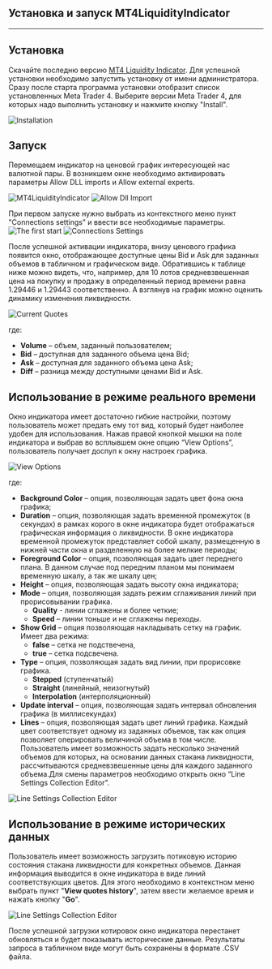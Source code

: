 Установка и запуск MT4LiquidityIndicator
----------------------------------
----------------------------------

Установка
-------------
Скачайте последню версию [MT4 Liquidity Indicator](https://drive.google.com/folderview?id=0BwBMSNJd3y5MQ1E3TTF0ZTZPVjg&usp=sharing#list). Для успешной установки необходимо запустить установку от имени администратора. Сразу после старта программа установки отобразит список установленных Meta Trader 4. Выберите версии Meta Trader 4, для которых надо выполнить установку и нажмите кнопку "Install".

![Installation](/Documentation/Images/Installation.png)


Запуск
-------------

Перемещаем индикатор на ценовой график интересующей нас валютной пары. В возникшем окне необходимо активировать параметры Allow DLL imports и Allow external experts.

![MT4LiquidityIndicator](/Documentation/Images/MT4LiquidityIndicator.png)
![Allow Dll Import](/Documentation/Images/AllowDllImport.png)

При первом запуске нужно выбрать из контекстного меню пункт "Connections settings" и ввести все необходимые параметры.
![The first start](/Documentation/Images/TheFirstStart.png)
![Connections Settings](/Documentation/Images/ConnectionsSettings.png)

После успешной активации индикатора, внизу ценового графика появится окно, отображающее доступные цены Bid и Ask для заданных объемов в табличном и графическом виде. Обратившись к таблице ниже можно видеть, что, например, для 10 лотов средневзвешенная цена на покупку и продажу в определенный период времени равна 1.29446 и 1.29443 соответственно.  А взглянув на график можно оценить динамику изменения ликвидности.
 
 ![Current Quotes](/Documentation/Images/CurrentQuotes.png)
 
где:
* **Volume** – объем, заданный пользователем;
* **Bid** – доступная для заданного объема цена Bid;
* **Ask** – доступная для заданного объема цена Ask;
* **Diff** – разница между доступными ценами Bid и Ask. 


Использование в режиме реального времени
----------------------------------------

Окно индикатора имеет достаточно гибкие настройки, поэтому пользователь может предать ему тот вид, который будет наиболее удобен для использования. Нажав правой кнопкой мышки на поле индикатора и выбрав во всплывшем окне опцию “View Options”, пользователь получает доспуп к окну настроек графика.

![View Options](/Documentation/Images/ViewOptions.png)

где:

* **Background Color** – опция, позволяющая задать цвет фона окна графика;
* **Duration** – опция, позволяющая задать временной промежуток (в секундах) в рамках корого в окне индикатора будет отображаться графическая информация о ликвидности. В окне индикатора временной промежуток представляет собой шкалу, размещенную в нижней части окна и разделенную на более мелкие периоды; 
* **Foreground Color** – опция, позволяющая задать цвет переднего плана. В данном случае под передним планом мы понимаем временную шкалу, а так же шкалу цен;
* **Height** – опция, позволяющая задать высоту окна индикатора;
* **Mode** – опция, позволяющая задать режим сглаживания линий при прорисовывании графика. 
  - **Quality**  - линии сглажены и более четкие;
  - **Speed** – линии тоньше и не сглажены переходы. 
* **Show Grid** – опция позволяющая накладывать сетку на график. Имеет два режима:
  - **false** – сетка не подствечена,
  - **true** – сетка подсвечена. 
* **Type** – опция, позволяющая задать вид линии, при прорисовке графика.
  - **Stepped** (ступенчатый)
  - **Straight** (линейный, неизогнутый)
  - **Interpolation** (интерполяционный)
* **Update interval** – опция, позволяющая задать интервал обновления графика (в миллисекундах)
* **Lines** – опция, позволяющая задать цвет линий графика. Каждый цвет соответствует одному из заданных объемов, так как опция позволяет оперировать величиной объема в том числе. Пользователь имеет возможность задать несколько значений объемов для которых, на основании данных стакана ликвидности, рассчитываются средневзвешенные цены для каждого заданного объема.Для смены параметров необходимо открыть окно  “Line Settings Collection Editor”.

![Line Settings Collection Editor](/Documentation/Images/LineSettingsCollectionEditor.png)

Использование в режиме исторических данных
------------------------------------------

Пользователь имеет возможность загрузить потиковую историю состояния стакана ликвидности для конкретных объемов. Данная информация выводится в окне индикатора в виде линий соответствующих цветов. Для этого необходимо в контекстном меню выбрать пункт "**View quotes history**", затем ввести желаемое время и нажать кнопку "**Go**".

![Line Settings Collection Editor](/Documentation/Images/QuotesHistory.jpg)

После успешной загрузки котировок окно индикатора перестанет обновляться и будет показывать исторические данные. Результаты запроса в табличном виде могут быть сохранены в формате .CSV файла.

